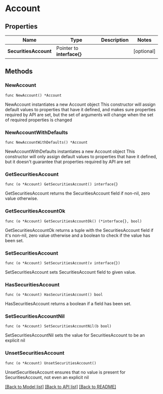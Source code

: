 # Account

## Properties

Name | Type | Description | Notes
------------ | ------------- | ------------- | -------------
**SecuritiesAccount** | Pointer to **interface{}** |  | [optional] 

## Methods

### NewAccount

`func NewAccount() *Account`

NewAccount instantiates a new Account object
This constructor will assign default values to properties that have it defined,
and makes sure properties required by API are set, but the set of arguments
will change when the set of required properties is changed

### NewAccountWithDefaults

`func NewAccountWithDefaults() *Account`

NewAccountWithDefaults instantiates a new Account object
This constructor will only assign default values to properties that have it defined,
but it doesn't guarantee that properties required by API are set

### GetSecuritiesAccount

`func (o *Account) GetSecuritiesAccount() interface{}`

GetSecuritiesAccount returns the SecuritiesAccount field if non-nil, zero value otherwise.

### GetSecuritiesAccountOk

`func (o *Account) GetSecuritiesAccountOk() (*interface{}, bool)`

GetSecuritiesAccountOk returns a tuple with the SecuritiesAccount field if it's non-nil, zero value otherwise
and a boolean to check if the value has been set.

### SetSecuritiesAccount

`func (o *Account) SetSecuritiesAccount(v interface{})`

SetSecuritiesAccount sets SecuritiesAccount field to given value.

### HasSecuritiesAccount

`func (o *Account) HasSecuritiesAccount() bool`

HasSecuritiesAccount returns a boolean if a field has been set.

### SetSecuritiesAccountNil

`func (o *Account) SetSecuritiesAccountNil(b bool)`

 SetSecuritiesAccountNil sets the value for SecuritiesAccount to be an explicit nil

### UnsetSecuritiesAccount
`func (o *Account) UnsetSecuritiesAccount()`

UnsetSecuritiesAccount ensures that no value is present for SecuritiesAccount, not even an explicit nil

[[Back to Model list]](../README.md#documentation-for-models) [[Back to API list]](../README.md#documentation-for-api-endpoints) [[Back to README]](../README.md)


